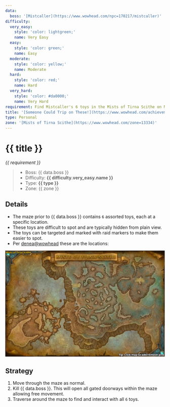 ```yaml
---
data:
  boss: '[Mistcaller](https://www.wowhead.com/npc=170217/mistcaller)'
difficulty:
  very_easy:
    style: 'color: lightgreen;'
    name: Very Easy
  easy:
    style: 'color: green;'
    name: Easy
  moderate:
    style: 'color: yellow;'
    name: Moderate
  hard:
    style: 'color: red;'
    name: Hard
  very_hard:
    style: 'color: #da0000;'
    name: Very Hard
requirement: Find Mistcaller's 6 toys in the Mists of Tirna Scithe on Mythic difficulty.
title: '[Someone Could Trip on These!](https://www.wowhead.com/achievement=14291/someone-could-trip-on-these)'
type: Personal
zone: '[Mists of Tirna Scithe](https://www.wowhead.com/zone=13334)'
---
```


# {{ title }}

_{{ requirement }}_

> - Boss: {{ data.boss }}
> - Difficulty: **<span style="{{ difficulty.very_easy.style }}">{{ difficulty.very_easy.name }}</span>**
> - Type: **{{ type }}**
> - Zone: {{ zone }}

## Details

- The maze prior to {{ data.boss }} contains `6` assorted toys, each at a specific location.
- These toys are difficult to spot and are typically hidden from plain view.
- The toys can be targeted and marked with raid markers to make them easier to spot.
- Per [denea@wowhead](https://www.wowhead.com/achievement=14291/someone-could-trip-on-these#comments:id=3259219) these are the locations:

![toy-locations](toys-map.jpg)

## Strategy

1. Move through the maze as normal.
2. Kill {{ data.boss }}. This will open all gated doorways within the maze allowing free movement.
3. Traverse around the maze to find and interact with all `6` toys.
